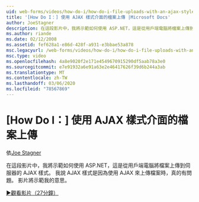 ```yaml
---
uid: web-forms/videos/how-do-i/how-do-i-file-uploads-with-an-ajax-style-interface
title: '[How Do I：] 使用 AJAX 樣式介面的檔案上傳 |Microsoft Docs'
author: JoeStagner
description: 在這段影片中，我將示範如何使用 ASP.NET，這是從用戶端電腦將檔案上傳到伺服器的 AJAX 樣式。 我說 AJAX 樣式，因為有 。
ms.author: riande
ms.date: 02/12/2008
ms.assetid: fef628a1-e86d-428f-a931-e3bbae53a878
msc.legacyurl: /web-forms/videos/how-do-i/how-do-i-file-uploads-with-an-ajax-style-interface
msc.type: video
ms.openlocfilehash: 4a8e9020f2e171e4549670915290df5aab78a3e0
ms.sourcegitcommit: e7e91932a6e91a63e2e46417626f39d6b244a3ab
ms.translationtype: MT
ms.contentlocale: zh-TW
ms.lasthandoff: 03/06/2020
ms.locfileid: "78567869"
---
```

# <a name="how-do-i--file-uploads-with-an-ajax-style-interface"></a>[How Do I：] 使用 AJAX 樣式介面的檔案上傳

依[Joe Stagner](https://github.com/JoeStagner)

在這段影片中，我將示範如何使用 ASP.NET，這是從用戶端電腦將檔案上傳到伺服器的 AJAX 樣式。 我說 AJAX 樣式是因為使用 AJAX 來上傳檔案時，真的有問題。 影片將示範我的意思。

[&#9654;觀看影片（27分鐘）](https://channel9.msdn.com/Blogs/ASP-NET-Site-Videos/how-do-i-file-uploads-with-an-ajax-style-interface)
